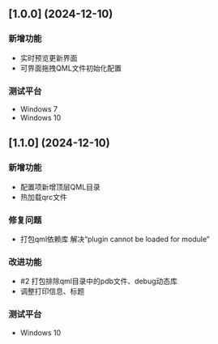 ## [1.0.0] (2024-12-10)
### 新增功能
* 实时预览更新界面
* 可界面拖拽QML文件初始化配置
### 测试平台
* Windows 7
* Windows 10

## [1.1.0] (2024-12-10)
### 新增功能
* 配置项新增顶层QML目录
* 热加载qrc文件
### 修复问题
* 打包qml依赖库 解决“plugin cannot be loaded for module”
### 改进功能
* #2 打包排除qml目录中的pdb文件、debug动态库
* 调整打印信息、标题
### 测试平台
* Windows 10
